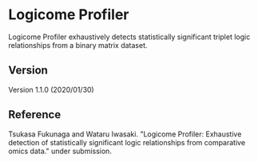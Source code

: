 # Logicome Profiler
Logicome Profiler exhaustively detects statistically significant triplet logic relationships from a binary matrix dataset.

## Version
Version 1.1.0 (2020/01/30)

## Reference
Tsukasa Fukunaga and Wataru Iwasaki. "Logicome Profiler: Exhaustive detection of statistically significant logic relationships from comparative omics data." under submission.
